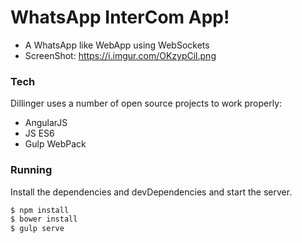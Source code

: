# WhatsApp InterCom App!

  - A WhatsApp like WebApp using WebSockets
  - ScreenShot: https://i.imgur.com/OKzypCil.png

### Tech

Dillinger uses a number of open source projects to work properly:

* AngularJS
* JS ES6
* Gulp WebPack

### Running

Install the dependencies and devDependencies and start the server.

```sh
$ npm install
$ bower install
$ gulp serve
```
